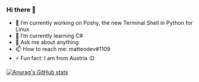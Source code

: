 ### Hi there 👋

 - 🔭 I’m currently working on Poshy, the new Terminal Shell in Python for Linux
 - 🌱 I’m currently learning C#
 - 💬 Ask me about anything
 - 📫 How to reach me: matteodev#1109
 - ⚡ Fun fact: I am from Austria :D

[![Anurag's GitHub stats](https://github-readme-stats.vercel.app/api?username=matteodev8)](https://github.com/anuraghazra/github-readme-stats)

